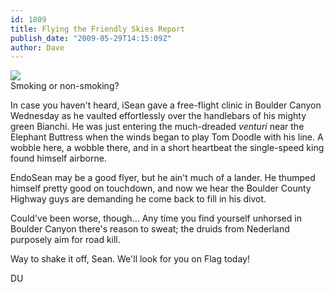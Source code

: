 ```yaml
---
id: 1809
title: Flying the Friendly Skies Report
publish_date: "2009-05-29T14:15:09Z"
author: Dave
---
```

![](http://www.flagstafffrenzy.org/wp-content/uploads/2009/05/cannon.jpg)  
Smoking or non-smoking?

In case you haven't heard, iSean gave a free-flight clinic in Boulder Canyon Wednesday as he vaulted effortlessly over the handlebars of his mighty green Bianchi. He was just entering the much-dreaded _venturi_ near the Elephant Buttress when the winds began to play Tom Doodle with his line. A wobble here, a wobble there, and in a short heartbeat the single-speed king found himself airborne.

EndoSean may be a good flyer, but he ain't much of a lander. He thumped himself pretty good on touchdown, and now we hear the Boulder County Highway guys are demanding he come back to fill in his divot.

Could've been worse, though... Any time you find yourself unhorsed in Boulder Canyon there's reason to sweat; the druids from Nederland purposely aim for road kill.

Way to shake it off, Sean. We'll look for you on Flag today!

DU
